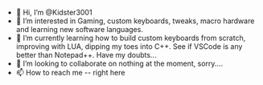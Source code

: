 - 👋 Hi, I’m @Kidster3001
- 👀 I’m interested in Gaming, custom keyboards, tweaks, macro hardware and learning new software languages.
- 🌱 I’m currently learning how to build custom keyboards from scratch, improving with LUA, dipping my toes into C++.  See if VSCode is any better than Notepad++.  Have my doubts...
- 💞️ I’m looking to collaborate on nothing at the moment, sorry....
- 📫 How to reach me -- right here

<!---
Kidster3001/Kidster3001 is a ✨ special ✨ repository because its `README.md` (this file) appears on your GitHub profile.
You can click the Preview link to take a look at your changes.
--->
